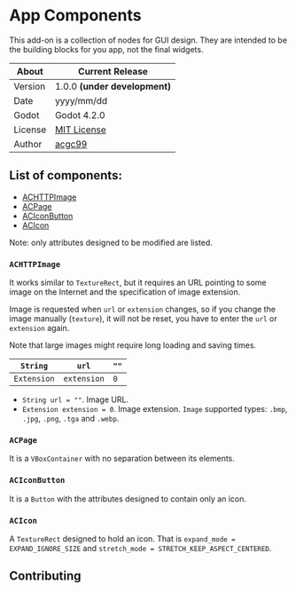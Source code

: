 # App Components

This add-on is a collection of nodes for GUI design. They are intended to be the building blocks for you app, not the final widgets.

| About      | Current Release                     |
|------------|-------------------------------------|
| Version    | 1.0.0 **(under development)**       |
| Date       | yyyy/mm/dd                          |
| Godot      | Godot 4.2.0                         |
| License    | [MIT License](./LICENSE.md)     |
| Author     | [acgc99](https://github.com/acgc99) |

## List of components:
- [ACHTTPImage](#achttpimage)
- [ACPage](#acpage)
- [ACIconButton](#aciconbutton)
- [ACIcon](#acicon)

Note: only attributes designed to be modified are listed.

### `ACHTTPImage` <a name="achttpimage"></a>

It works similar to `TextureRect`, but it requires an URL pointing to some image on the Internet and the specification of image extension.

Image is requested when `url` or `extension` changes, so if you change the image manually (`texture`), it will not be reset, you have to enter the `url` or `extension` again.

Note that large images might require long loading and saving times.

| `String`    | `url`       | `""` |
|-------------|-------------|------|
| `Extension` | `extension` | `0`  |


- `String url = ""`. Image URL.
- `Extension extension = 0`. Image extension. `Image` supported types: `.bmp`, `.jpg`, `.png`, `.tga` and `.webp`.

### `ACPage` <a name="acpage"></a>

It is a `VBoxContainer` with no separation between its elements.

### `ACIconButton` <a name="aciconbutton"></a>

It is a `Button` with the attributes designed to contain only an icon.

### `ACIcon` <a name="acicon"></a>

A `TextureRect` designed to hold an icon. That is `expand_mode = EXPAND_IGNORE_SIZE` and `stretch_mode = STRETCH_KEEP_ASPECT_CENTERED`.

## Contributing